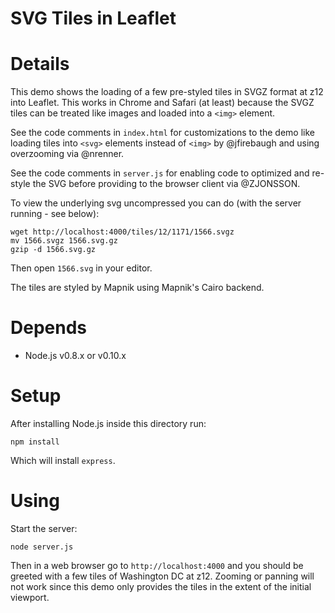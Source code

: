 # SVG Tiles in Leaflet

# Details

This demo shows the loading of a few pre-styled tiles in SVGZ format at z12 into
Leaflet. This works in Chrome and Safari (at least) because the SVGZ tiles
can be treated like images and loaded into a `<img>` element.

See the code comments in `index.html` for customizations to the demo like loading
tiles into `<svg>` elements instead of `<img>` by @jfirebaugh and using overzooming via @nrenner.

See the code comments in `server.js` for enabling code to optimized and re-style the SVG before
providing to the browser client via @ZJONSSON.

To view the underlying svg uncompressed you can do (with the server running - see below):

    wget http://localhost:4000/tiles/12/1171/1566.svgz
    mv 1566.svgz 1566.svg.gz
    gzip -d 1566.svg.gz

Then open `1566.svg` in your editor.

The tiles are styled by Mapnik using Mapnik's Cairo backend.

# Depends

- Node.js v0.8.x or v0.10.x

# Setup

After installing Node.js inside this directory run:

    npm install

Which will install `express`.

# Using

Start the server:

    node server.js

Then in a web browser go to `http://localhost:4000` and you
should be greeted with a few tiles of Washington DC at z12.
Zooming or panning will not work since this demo only provides
the tiles in the extent of the initial viewport.
